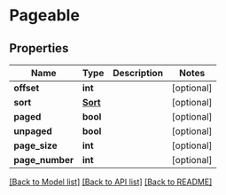 # Pageable

## Properties
Name | Type | Description | Notes
------------ | ------------- | ------------- | -------------
**offset** | **int** |  | [optional] 
**sort** | [**Sort**](Sort.md) |  | [optional] 
**paged** | **bool** |  | [optional] 
**unpaged** | **bool** |  | [optional] 
**page_size** | **int** |  | [optional] 
**page_number** | **int** |  | [optional] 

[[Back to Model list]](../README.md#documentation-for-models) [[Back to API list]](../README.md#documentation-for-api-endpoints) [[Back to README]](../README.md)

